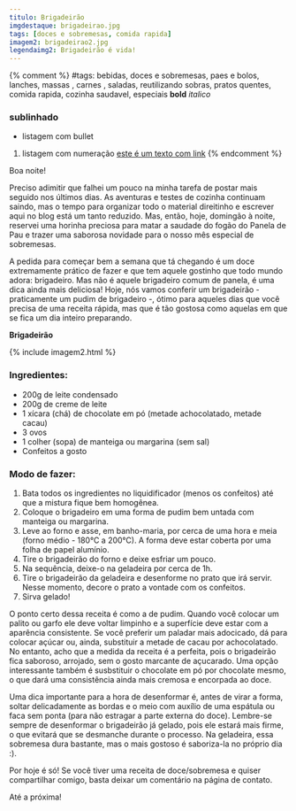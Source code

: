 ```yaml
---
titulo: Brigadeirão
imgdestaque: brigadeirao.jpg
tags: [doces e sobremesas, comida rapida]
imagem2: brigadeirao2.jpg
legendaimg2: Brigadeirão é vida!
---
```

{% comment %}
#tags: bebidas, doces e sobremesas, paes e bolos, lanches, massas , carnes , saladas, reutilizando sobras, pratos quentes, comida rapida, cozinha saudavel, especiais
**bold**
*italico*
### sublinhado
* listagem com bullet
1. listagem com numeração
[este é um texto com link](https://www.enderecodolink.com)
{% endcomment %}

Boa noite!

Preciso adimitir que falhei um pouco na minha tarefa de postar mais seguido nos últimos dias. As aventuras e testes de cozinha continuam saindo, mas o tempo para organizar todo o material direitinho e escrever aqui no blog está um tanto reduzido. Mas, então, hoje, domingão à noite, reservei uma horinha preciosa para matar a saudade do fogão do Panela de Pau e trazer uma saborosa novidade para o nosso mês especial de sobremesas.

A pedida para começar bem a semana que tá chegando é um doce extremamente prático de fazer e que tem aquele gostinho que todo mundo adora: brigadeiro. Mas não é aquele brigadeiro comum de panela, é uma dica ainda mais deliciosa! Hoje, nós vamos conferir um brigadeirão - praticamente um pudim de brigadeiro -, ótimo para aqueles dias que você precisa de uma receita rápida, mas que é tão gostosa como aquelas em que se fica um dia inteiro preparando. 

**Brigadeirão**

{% include imagem2.html %}

### Ingredientes:

* 200g de leite condensado
* 200g de creme de leite
* 1 xícara (chá) de chocolate em pó (metade achocolatado, metade cacau)
* 3 ovos
* 1 colher (sopa) de manteiga ou margarina (sem sal)
* Confeitos a gosto

### Modo de fazer:

1. Bata todos os ingredientes no liquidificador (menos os confeitos) até que a mistura fique bem homogênea. 
2. Coloque o brigadeiro em uma forma de pudim bem untada com manteiga ou margarina. 
3. Leve ao forno e asse, em banho-maria, por cerca de uma hora e meia (forno médio - 180°C a 200°C). A forma deve estar coberta por uma folha de papel alumínio. 
4. Tire o brigadeirão do forno e deixe esfriar um pouco. 
5. Na sequência, deixe-o na geladeira por cerca de 1h. 
6. Tire o brigadeirão da geladeira e desenforme no prato que irá servir. Nesse momento, decore o prato a vontade com os confeitos. 
7. Sirva gelado!

O ponto certo dessa receita é como a de pudim. Quando você colocar um palito ou garfo ele deve voltar limpinho e a superfície deve estar com a aparência consistente. Se você preferir um paladar mais adocicado, dá para colocar açúcar ou, ainda, substituir a metade de cacau por achocolatado. No entanto, acho que a medida da receita é a perfeita, pois o brigadeirão fica saboroso, arrojado, sem o gosto marcante de açucarado. Uma opção interessante também é susbstituir o chocolate em pó por chocolate mesmo, o que dará uma consistência ainda mais cremosa e encorpada ao doce. 

Uma dica importante para a hora de desenformar é, antes de virar a forma, soltar delicadamente as bordas e o meio com auxílio de uma espátula ou faca sem ponta (para não estragar a parte externa do doce). Lembre-se sempre de desenformar o brigadeirão já gelado, pois ele estará mais firme, o que evitará que se desmanche durante o processo. Na geladeira, essa sobremesa dura bastante, mas o mais gostoso é saboriza-la no próprio dia :).

Por hoje é só! Se você tiver uma receita de doce/sobremesa e quiser compartilhar comigo, basta deixar um comentário na página de contato.

Até a próxima!
